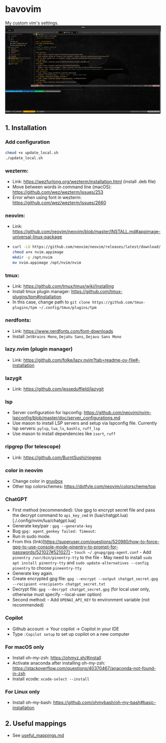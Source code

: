 # bavovim
My custom vim's settings.
![plot](./bavovim.png)

## 1. Installation 
### Add configuration
```bash
chmod +x update_local.sh
./update_local.sh
```
### wezterm: 
- Link: https://wezfurlong.org/wezterm/installation.html (install .deb file)
- Move between words in command line (macOS): https://github.com/wez/wezterm/issues/253
- Error when using font in wezterm: https://github.com/wez/wezterm/issues/2660
### neovim: 
- Link: https://github.com/neovim/neovim/blob/master/INSTALL.md#appimage-universal-linux-package
- ```bash
  curl -LO https://github.com/neovim/neovim/releases/latest/download/nvim.appimage
  chmod u+x nvim.appimage
  mkdir -p /opt/nvim
  mv nvim.appimage /opt/nvim/nvim
  ```
### tmux: 
- Link: https://github.com/tmux/tmux/wiki/Installing
- Install tmux plugin manager: https://github.com/tmux-plugins/tpm#installation
- In this case, change path to `git clone https://github.com/tmux-plugins/tpm ~/.config/tmux/plugins/tpm`
### nerdfonts: 
- Link: https://www.nerdfonts.com/font-downloads
- Install `JetBrains Mono`, `DejaVu Sans`, `Dejavu Sans Mono`
### lazy.nvim (plugin manager)
- Link: https://github.com/folke/lazy.nvim?tab=readme-ov-file#-installation
### lazygit
- Link: https://github.com/jesseduffield/lazygit
### lsp
- Server configuration for lspconfig: https://github.com/neovim/nvim-lspconfig/blob/master/doc/server_configurations.md
- Use mason to install LSP servers and setup via lspconfig file. Currently lsp servers: `pylsp`, `lua_ls`, `bashls`, `ruff_lsp`
- Use mason to install dependencies like `isort`, `ruff`
### ripgrep (for telescope)
- Link: https://github.com/BurntSushi/ripgrep
### color in neovim
- Change color in [gruvbox](./.config/)
- Other top colorschemes: https://dotfyle.com/neovim/colorscheme/top
### ChatGPT
- First method (recommended): Use gpg to encrypt secret file and pass the decrypt command to `api_key_cmd` in (lua/chatgpt.lua)[./.config/nvim/lua/chatgpt.lua]
 - Generate key/pair : `gpg --generate-key`
  - Bug `gpg: agent_genkey failed: Timeout`:
   - Run in sudo mode.
   - From this (link)[https://superuser.com/questions/520980/how-to-force-gpg-to-use-console-mode-pinentry-to-prompt-for-passwords/521027#521027]
    - `touch ~/.gnupg/gpg-agent.conf`
    - Add `pinentry /usr/bin/pinentry-tty` to the file
    - May need to install `sudo apt install pinentry-tty` and `sudo update-alternatives --config pinentry` to choose `pineentry-tty`
   - Generate key again.
 - Create encrypted gpg file: `gpg --encrypt --output chatgpt_secret.gpg --recipient <recipient> chatgpt_secret.txt`
 - Decrypt file: `gpg --decrypt chatgpt_secret.gpg` (for local user only, otherwise must specify --local-user option)
- Second method: - Add `OPENAI_API_KEY` to environment variable (not recommended)
### Copilot
- Github account -> Your copilot -> Copilot in your IDE
- Type `:Copilot setup` to set up copilot on a new computer
### For macOS only
- Install oh-my-zsh: https://ohmyz.sh/#install 
- Activate anaconda after installing oh-my-zsh: https://stackoverflow.com/questions/40370467/anaconda-not-found-in-zsh
- Install xcode: `xcode-select --install`
### For Linux only
- Install oh-my-bash: https://github.com/ohmybash/oh-my-bash#basic-installation

## 2. Useful mappings
- See [useful_mappings.md](./docs/useful_mappings.md)

